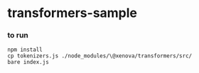 # transformers-sample

### to run

```
npm install
cp tokenizers.js ./node_modules/\@xenova/transformers/src/
bare index.js
```